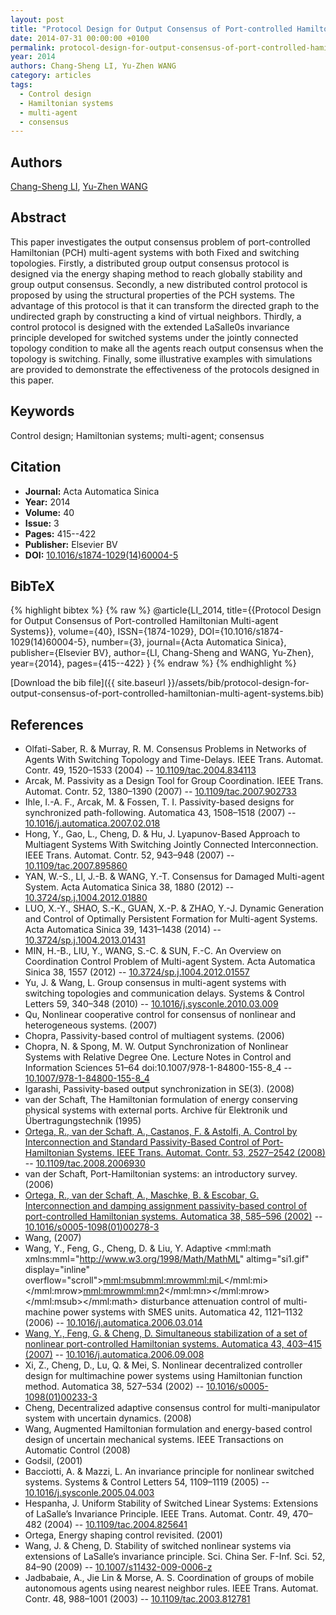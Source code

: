 ```yaml
---
layout: post
title: "Protocol Design for Output Consensus of Port-controlled Hamiltonian Multi-agent Systems"
date: 2014-07-31 00:00:00 +0100
permalink: protocol-design-for-output-consensus-of-port-controlled-hamiltonian-multi-agent-systems
year: 2014
authors: Chang-Sheng LI, Yu-Zhen WANG
category: articles
tags:
  - Control design
  - Hamiltonian systems
  - multi-agent
  - consensus
---
```

 
## Authors
[Chang-Sheng LI](authors/changsheng-li), [Yu-Zhen WANG](authors/yuzhen-wang)
 
## Abstract
This paper investigates the output consensus problem of port-controlled Hamiltonian (PCH) multi-agent systems with both Fixed and switching topologies. Firstly, a distributed group output consensus protocol is designed via the energy shaping method to reach globally stability and group output consensus. Secondly, a new distributed control protocol is proposed by using the structural properties of the PCH systems. The advantage of this protocol is that it can transform the directed graph to the undirected graph by constructing a kind of virtual neighbors. Thirdly, a control protocol is designed with the extended LaSalle0s invariance principle developed for switched systems under the jointly connected topology condition to make all the agents reach output consensus when the topology is switching. Finally, some illustrative examples with simulations are provided to demonstrate the effectiveness of the protocols designed in this paper.
 
## Keywords
Control design; Hamiltonian systems; multi-agent; consensus
 
## Citation
- **Journal:** Acta Automatica Sinica
- **Year:** 2014
- **Volume:** 40
- **Issue:** 3
- **Pages:** 415--422
- **Publisher:** Elsevier BV
- **DOI:** [10.1016/s1874-1029(14)60004-5](https://doi.org/10.1016/s1874-1029(14)60004-5)
 
## BibTeX
{% highlight bibtex %}
{% raw %}
@article{LI_2014,
  title={{Protocol Design for Output Consensus of Port-controlled Hamiltonian Multi-agent Systems}},
  volume={40},
  ISSN={1874-1029},
  DOI={10.1016/s1874-1029(14)60004-5},
  number={3},
  journal={Acta Automatica Sinica},
  publisher={Elsevier BV},
  author={LI, Chang-Sheng and WANG, Yu-Zhen},
  year={2014},
  pages={415--422}
}
{% endraw %}
{% endhighlight %}
 
[Download the bib file]({{ site.baseurl }}/assets/bib/protocol-design-for-output-consensus-of-port-controlled-hamiltonian-multi-agent-systems.bib)
 
## References
- Olfati-Saber, R. & Murray, R. M. Consensus Problems in Networks of Agents With Switching Topology and Time-Delays. IEEE Trans. Automat. Contr. 49, 1520–1533 (2004) -- [10.1109/tac.2004.834113](https://doi.org/10.1109/tac.2004.834113)
- Arcak, M. Passivity as a Design Tool for Group Coordination. IEEE Trans. Automat. Contr. 52, 1380–1390 (2007) -- [10.1109/tac.2007.902733](https://doi.org/10.1109/tac.2007.902733)
- Ihle, I.-A. F., Arcak, M. & Fossen, T. I. Passivity-based designs for synchronized path-following. Automatica 43, 1508–1518 (2007) -- [10.1016/j.automatica.2007.02.018](https://doi.org/10.1016/j.automatica.2007.02.018)
- Hong, Y., Gao, L., Cheng, D. & Hu, J. Lyapunov-Based Approach to Multiagent Systems With Switching Jointly Connected Interconnection. IEEE Trans. Automat. Contr. 52, 943–948 (2007) -- [10.1109/tac.2007.895860](https://doi.org/10.1109/tac.2007.895860)
- YAN, W.-S., LI, J.-B. & WANG, Y.-T. Consensus for Damaged Multi-agent System. Acta Automatica Sinica 38, 1880 (2012) -- [10.3724/sp.j.1004.2012.01880](https://doi.org/10.3724/sp.j.1004.2012.01880)
- LUO, X.-Y., SHAO, S.-K., GUAN, X.-P. & ZHAO, Y.-J. Dynamic Generation and Control of Optimally Persistent Formation for Multi-agent Systems. Acta Automatica Sinica 39, 1431–1438 (2014) -- [10.3724/sp.j.1004.2013.01431](https://doi.org/10.3724/sp.j.1004.2013.01431)
- MIN, H.-B., LIU, Y., WANG, S.-C. & SUN, F.-C. An Overview on Coordination Control Problem of Multi-agent System. Acta Automatica Sinica 38, 1557 (2012) -- [10.3724/sp.j.1004.2012.01557](https://doi.org/10.3724/sp.j.1004.2012.01557)
- Yu, J. & Wang, L. Group consensus in multi-agent systems with switching topologies and communication delays. Systems &amp; Control Letters 59, 340–348 (2010) -- [10.1016/j.sysconle.2010.03.009](https://doi.org/10.1016/j.sysconle.2010.03.009)
- Qu, Nonlinear cooperative control for consensus of nonlinear and heterogeneous systems. (2007)
- Chopra, Passivity-based control of multiagent systems. (2006)
- Chopra, N. & Spong, M. W. Output Synchronization of Nonlinear Systems with Relative Degree One. Lecture Notes in Control and Information Sciences 51–64 doi:10.1007/978-1-84800-155-8_4 -- [10.1007/978-1-84800-155-8_4](https://doi.org/10.1007/978-1-84800-155-8_4)
- Igarashi, Passivity-based output synchronization in SE(3). (2008)
- van der Schaft, The Hamiltonian formulation of energy conserving physical systems with external ports. Archive für Elektronik und Übertragungstechnik (1995)
- [Ortega, R., van der Schaft, A., Castanos, F. & Astolfi, A. Control by Interconnection and Standard Passivity-Based Control of Port-Hamiltonian Systems. IEEE Trans. Automat. Contr. 53, 2527–2542 (2008)](control-by-interconnection-and-standard-passivity-based-control-of-port-hamiltonian-systems) -- [10.1109/tac.2008.2006930](https://doi.org/10.1109/tac.2008.2006930)
- van der Schaft, Port-Hamiltonian systems: an introductory survey. (2006)
- [Ortega, R., van der Schaft, A., Maschke, B. & Escobar, G. Interconnection and damping assignment passivity-based control of port-controlled Hamiltonian systems. Automatica 38, 585–596 (2002)](interconnection-and-damping-assignment-passivity-based-control-of-port-controlled-hamiltonian-systems) -- [10.1016/s0005-1098(01)00278-3](https://doi.org/10.1016/s0005-1098(01)00278-3)
- Wang, (2007)
- Wang, Y., Feng, G., Cheng, D. & Liu, Y. Adaptive <mml:math xmlns:mml="http://www.w3.org/1998/Math/MathML" altimg="si1.gif" display="inline" overflow="scroll"><mml:msub><mml:mrow><mml:mi>L</mml:mi></mml:mrow><mml:mrow><mml:mn>2</mml:mn></mml:mrow></mml:msub></mml:math> disturbance attenuation control of multi-machine power systems with SMES units. Automatica 42, 1121–1132 (2006) -- [10.1016/j.automatica.2006.03.014](https://doi.org/10.1016/j.automatica.2006.03.014)
- [Wang, Y., Feng, G. & Cheng, D. Simultaneous stabilization of a set of nonlinear port-controlled Hamiltonian systems. Automatica 43, 403–415 (2007)](simultaneous-stabilization-of-a-set-of-nonlinear-port-controlled-hamiltonian-systems) -- [10.1016/j.automatica.2006.09.008](https://doi.org/10.1016/j.automatica.2006.09.008)
- Xi, Z., Cheng, D., Lu, Q. & Mei, S. Nonlinear decentralized controller design for multimachine power systems using Hamiltonian function method. Automatica 38, 527–534 (2002) -- [10.1016/s0005-1098(01)00233-3](https://doi.org/10.1016/s0005-1098(01)00233-3)
- Cheng, Decentralized adaptive consensus control for multi-manipulator system with uncertain dynamics. (2008)
- Wang, Augmented Hamiltonian formulation and energy-based control design of uncertain mechanical systems. IEEE Transactions on Automatic Control (2008)
- Godsil, (2001)
- Bacciotti, A. & Mazzi, L. An invariance principle for nonlinear switched systems. Systems &amp; Control Letters 54, 1109–1119 (2005) -- [10.1016/j.sysconle.2005.04.003](https://doi.org/10.1016/j.sysconle.2005.04.003)
- Hespanha, J. Uniform Stability of Switched Linear Systems: Extensions of LaSalle’s Invariance Principle. IEEE Trans. Automat. Contr. 49, 470–482 (2004) -- [10.1109/tac.2004.825641](https://doi.org/10.1109/tac.2004.825641)
- Ortega, Energy shaping control revisited. (2001)
- Wang, J. & Cheng, D. Stability of switched nonlinear systems via extensions of LaSalle’s invariance principle. Sci. China Ser. F-Inf. Sci. 52, 84–90 (2009) -- [10.1007/s11432-009-0006-z](https://doi.org/10.1007/s11432-009-0006-z)
- Jadbabaie, A., Jie Lin & Morse, A. S. Coordination of groups of mobile autonomous agents using nearest neighbor rules. IEEE Trans. Automat. Contr. 48, 988–1001 (2003) -- [10.1109/tac.2003.812781](https://doi.org/10.1109/tac.2003.812781)

